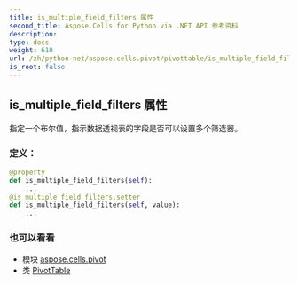 ```yaml
---
title: is_multiple_field_filters 属性
second_title: Aspose.Cells for Python via .NET API 参考资料
description:
type: docs
weight: 610
url: /zh/python-net/aspose.cells.pivot/pivottable/is_multiple_field_filters/
is_root: false
---
```

## is_multiple_field_filters 属性

指定一个布尔值，指示数据透视表的字段是否可以设置多个筛选器。
### 定义：
```python
@property
def is_multiple_field_filters(self):
    ...
@is_multiple_field_filters.setter
def is_multiple_field_filters(self, value):
    ...
```

### 也可以看看
* 模块 [aspose.cells.pivot](../../)
* 类 [PivotTable](/cells/zh/python-net/aspose.cells.pivot/pivottable)
